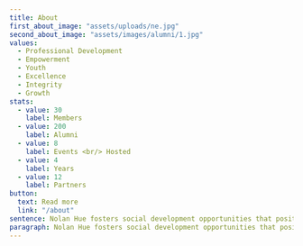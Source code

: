 ```yaml
---
title: About
first_about_image: "assets/uploads/ne.jpg"
second_about_image: "assets/images/alumni/1.jpg"
values:
  - Professional Development
  - Empowerment
  - Youth
  - Excellence
  - Integrity
  - Growth
stats:
  - value: 30
    label: Members
  - value: 200
    label: Alumni
  - value: 8
    label: Events <br/> Hosted
  - value: 4
    label: Years
  - value: 12
    label: Partners
button:
  text: Read more
  link: "/about"
sentence: Nolan Hue fosters social development opportunities that positively influences people and communities. 
paragraph: Nolan Hue fosters social development opportunities that positively influences people and communities. Nolan Hue fosters social development opportunities that positively influences people and communities. Nolan Hue fosters social development opportunities that positively influences people and communities.  
---
```

